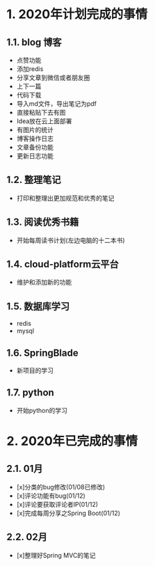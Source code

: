 # 1. 2020年计划完成的事情
## 1.1. blog 博客
- 点赞功能
- 添加redis
- 分享文章到微信或者朋友圈
- 上下一篇
- 代码下载
- 导入md文件，导出笔记为pdf
- 直接粘贴下去有图
- Idea放在云上面部署
- 有图片的统计
- 博客操作日志
- 文章备份功能
- 更新日志功能
## 1.2. 整理笔记
- 打印和整理出更加规范和优秀的笔记
## 1.3. 阅读优秀书籍
- 开始每周读书计划(左边电脑的十二本书)
## 1.4. cloud-platform云平台
- 维护和添加新的功能
## 1.5. 数据库学习
- redis
- mysql
## 1.6. SpringBlade
- 新项目的学习
## 1.7. python
- 开始python的学习
# 2. 2020年已完成的事情
## 2.1. 01月
- [x]分类的bug修改(01/08已修改)
- [x]评论功能有bug(01/12)
- [x]评论要获取评论者IP(01/12)
- [x]完成每周分享之Spring Boot(01/12)
## 2.2. 02月
- [x]整理好Spring MVC的笔记